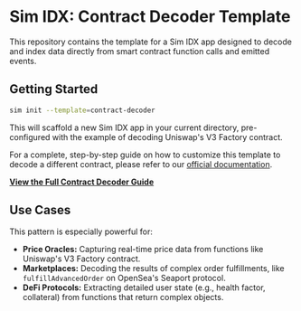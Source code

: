 # Sim IDX: Contract Decoder Template

This repository contains the template for a Sim IDX app designed to decode and index data directly from smart contract function calls and emitted events.

## Getting Started

```bash
sim init --template=contract-decoder
```

This will scaffold a new Sim IDX app in your current directory, pre-configured with the example of decoding Uniswap's V3 Factory contract.

For a complete, step-by-step guide on how to customize this template to decode a different contract, please refer to our [official documentation](https://docs.sim.dune.com/templates/contract-decoder).

[**View the Full Contract Decoder Guide**](https://docs.sim.dune.com/templates/contract-decoder)

## Use Cases

This pattern is especially powerful for:

-   **Price Oracles:** Capturing real-time price data from functions like Uniswap's V3 Factory contract.
-   **Marketplaces:** Decoding the results of complex order fulfillments, like `fulfillAdvancedOrder` on OpenSea's Seaport protocol.
-   **DeFi Protocols:** Extracting detailed user state (e.g., health factor, collateral) from functions that return complex objects.
